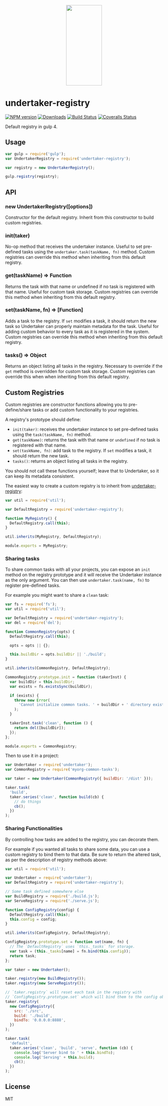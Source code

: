 <p align="center">
  <a href="https://gulpjs.com">
    <img height="257" width="114" src="https://raw.githubusercontent.com/gulpjs/artwork/master/gulp-2x.png">
  </a>
</p>

# undertaker-registry

[![NPM version][npm-image]][npm-url] [![Downloads][downloads-image]][npm-url] [![Build Status][ci-image]][ci-url] [![Coveralls Status][coveralls-image]][coveralls-url]

Default registry in gulp 4.

## Usage

```js
var gulp = require('gulp');
var UndertakerRegistry = require('undertaker-registry');

var registry = new UndertakerRegistry();

gulp.registry(registry);
```

## API

### new UndertakerRegistry([options])

Constructor for the default registry. Inherit from this constructor to build custom registries.

### init(taker)

No-op method that receives the undertaker instance. Useful to set pre-defined tasks using the
`undertaker.task(taskName, fn)` method. Custom registries can override this method when inheriting
from this default registry.

### get(taskName) => Function

Returns the task with that name or undefined if no task is registered with that name. Useful for custom
task storage. Custom registries can override this method when inheriting from this default registry.

### set(taskName, fn) => [Function]

Adds a task to the registry. If `set` modifies a task, it should return the new task so Undertaker can
properly maintain metadata for the task. Useful for adding custom behavior to every task as it is
registered in the system. Custom registries can override this method when inheriting from this default
registry.

### tasks() => Object

Returns an object listing all tasks in the registry. Necessary to override if the `get` method is overridden
for custom task storage. Custom registries can override this when when inheriting from this default
registry.

## Custom Registries

Custom registries are constructor functions allowing you to pre-define/share tasks
or add custom functionality to your registries.

A registry's prototype should define:

- `init(taker)`: receives the undertaker instance to set pre-defined tasks using the `task(taskName, fn)` method.
- `get(taskName)`: returns the task with that name
  or `undefined` if no task is registered with that name.
- `set(taskName, fn)`: add task to the registry. If `set` modifies a task, it should return the new task.
- `tasks()`: returns an object listing all tasks in the registry.

You should not call these functions yourself; leave that to Undertaker, so it can
keep its metadata consistent.

The easiest way to create a custom registry is to inherit from
[undertaker-registry](https://www.npmjs.com/package/undertaker-registry):

```javascript
var util = require('util');

var DefaultRegistry = require('undertaker-registry');

function MyRegistry() {
  DefaultRegistry.call(this);
}

util.inherits(MyRegistry, DefaultRegistry);

module.exports = MyRegistry;
```

### Sharing tasks

To share common tasks with all your projects, you can expose an `init` method on the registry
prototype and it will receive the Undertaker instance as the only argument. You can then use
`undertaker.task(name, fn)` to register pre-defined tasks.

For example you might want to share a `clean` task:

```javascript
var fs = require('fs');
var util = require('util');

var DefaultRegistry = require('undertaker-registry');
var del = require('del');

function CommonRegistry(opts) {
  DefaultRegistry.call(this);

  opts = opts || {};

  this.buildDir = opts.buildDir || './build';
}

util.inherits(CommonRegistry, DefaultRegistry);

CommonRegistry.prototype.init = function (takerInst) {
  var buildDir = this.buildDir;
  var exists = fs.existsSync(buildDir);

  if (exists) {
    throw new Error(
      'Cannot initialize common tasks. ' + buildDir + ' directory exists.'
    );
  }

  takerInst.task('clean', function () {
    return del([buildDir]);
  });
};

module.exports = CommonRegistry;
```

Then to use it in a project:

```javascript
var Undertaker = require('undertaker');
var CommonRegistry = require('myorg-common-tasks');

var taker = new Undertaker(CommonRegistry({ buildDir: '/dist' }));

taker.task(
  'build',
  taker.series('clean', function build(cb) {
    // do things
    cb();
  })
);
```

### Sharing Functionalities

By controlling how tasks are added to the registry, you can decorate them.

For example if you wanted all tasks to share some data, you can use a custom registry
to bind them to that data. Be sure to return the altered task, as per the description
of registry methods above:

```javascript
var util = require('util');

var Undertaker = require('undertaker');
var DefaultRegistry = require('undertaker-registry');

// Some task defined somewhere else
var BuildRegistry = require('./build.js');
var ServeRegistry = require('./serve.js');

function ConfigRegistry(config) {
  DefaultRegistry.call(this);
  this.config = config;
}

util.inherits(ConfigRegistry, DefaultRegistry);

ConfigRegistry.prototype.set = function set(name, fn) {
  // The `DefaultRegistry` uses `this._tasks` for storage.
  var task = (this._tasks[name] = fn.bind(this.config));
  return task;
};

var taker = new Undertaker();

taker.registry(new BuildRegistry());
taker.registry(new ServeRegistry());

// `taker.registry` will reset each task in the registry with
// `ConfigRegistry.prototype.set` which will bind them to the config object.
taker.registry(
  new ConfigRegistry({
    src: './src',
    build: './build',
    bindTo: '0.0.0.0:8888',
  })
);

taker.task(
  'default',
  taker.series('clean', 'build', 'serve', function (cb) {
    console.log('Server bind to ' + this.bindTo);
    console.log('Serving' + this.build);
    cb();
  })
);
```

## License

MIT

<!-- prettier-ignore-start -->
[downloads-image]: https://img.shields.io/npm/dm/undertaker-registry.svg?style=flat-square
[npm-url]: https://npmjs.org/package/undertaker-registry
[npm-image]: https://img.shields.io/npm/v/undertaker-registry.svg?style=flat-square

[ci-url]: https://github.com/gulpjs/undertaker-registry/actions?query=workflow:dev
[ci-image]: https://img.shields.io/github/workflow/status/gulpjs/undertaker-registry/dev?style=flat-square

[coveralls-url]: https://coveralls.io/r/gulpjs/undertaker-registry
[coveralls-image]: https://img.shields.io/coveralls/gulpjs/undertaker-registry/master.svg?style=flat-square
<!-- prettier-ignore-end -->
